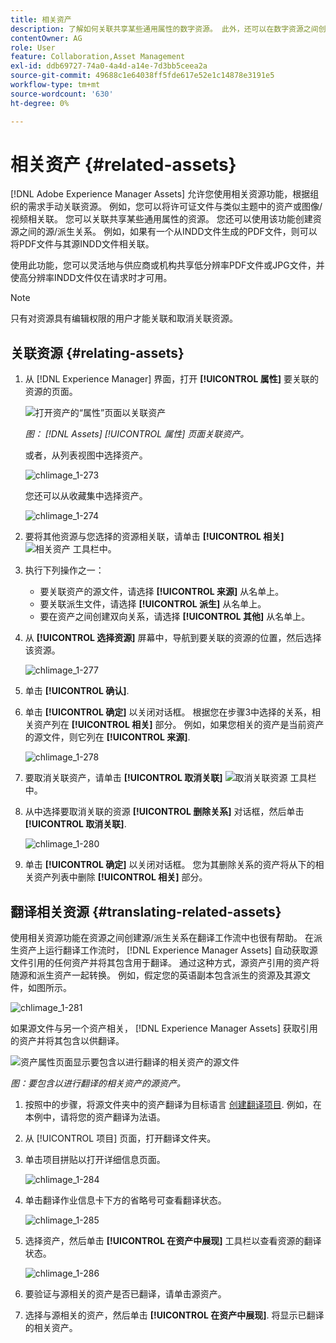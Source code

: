 ```yaml
---
title: 相关资产
description: 了解如何关联共享某些通用属性的数字资源。 此外，还可以在数字资源之间创建源派生的关系。
contentOwner: AG
role: User
feature: Collaboration,Asset Management
exl-id: ddb69727-74a0-4a4d-a14e-7d3bb5ceea2a
source-git-commit: 49688c1e64038ff5fde617e52e1c14878e3191e5
workflow-type: tm+mt
source-wordcount: '630'
ht-degree: 0%

---
```


# 相关资产 {#related-assets}

[!DNL Adobe Experience Manager Assets] 允许您使用相关资源功能，根据组织的需求手动关联资源。 例如，您可以将许可证文件与类似主题中的资产或图像/视频相关联。 您可以关联共享某些通用属性的资源。 您还可以使用该功能创建资源之间的源/派生关系。 例如，如果有一个从INDD文件生成的PDF文件，则可以将PDF文件与其源INDD文件相关联。

使用此功能，您可以灵活地与供应商或机构共享低分辨率PDF文件或JPG文件，并使高分辨率INDD文件仅在请求时才可用。

>[!NOTE]
>
>只有对资源具有编辑权限的用户才能关联和取消关联资源。

## 关联资源 {#relating-assets}

1. 从 [!DNL Experience Manager] 界面，打开 **[!UICONTROL 属性]** 要关联的资源的页面。

   ![打开资产的“属性”页面以关联资产](assets/asset-properties-relate-assets.png)

   *图： [!DNL Assets] [!UICONTROL 属性] 页面关联资产。*

   或者，从列表视图中选择资产。

   ![chlimage_1-273](assets/chlimage_1-273.png)

   您还可以从收藏集中选择资产。

   ![chlimage_1-274](assets/chlimage_1-274.png)

1. 要将其他资源与您选择的资源相关联，请单击 **[!UICONTROL 相关]** ![相关资产](assets/do-not-localize/link-relate.png) 工具栏中。
1. 执行下列操作之一：

   * 要关联资产的源文件，请选择 **[!UICONTROL 来源]** 从名单上。
   * 要关联派生文件，请选择 **[!UICONTROL 派生]** 从名单上。
   * 要在资产之间创建双向关系，请选择 **[!UICONTROL 其他]** 从名单上。

1. 从 **[!UICONTROL 选择资源]** 屏幕中，导航到要关联的资源的位置，然后选择该资源。

   ![chlimage_1-277](assets/chlimage_1-277.png)

1. 单击 **[!UICONTROL 确认]**.
1. 单击 **[!UICONTROL 确定]** 以关闭对话框。 根据您在步骤3中选择的关系，相关资产列在 **[!UICONTROL 相关]** 部分。 例如，如果您相关的资产是当前资产的源文件，则它列在 **[!UICONTROL 来源]**.

   ![chlimage_1-278](assets/chlimage_1-278.png)

1. 要取消关联资产，请单击 **[!UICONTROL 取消关联]** ![取消关联资源](assets/do-not-localize/link-unrelate-icon.png) 工具栏中。

1. 从中选择要取消关联的资源 **[!UICONTROL 删除关系]** 对话框，然后单击 **[!UICONTROL 取消关联]**.

   ![chlimage_1-280](assets/chlimage_1-280.png)

1. 单击 **[!UICONTROL 确定]** 以关闭对话框。 您为其删除关系的资产将从下的相关资产列表中删除 **[!UICONTROL 相关]** 部分。

## 翻译相关资源 {#translating-related-assets}

使用相关资源功能在资源之间创建源/派生关系在翻译工作流中也很有帮助。 在派生资产上运行翻译工作流时， [!DNL Experience Manager Assets] 自动获取源文件引用的任何资产并将其包含用于翻译。 通过这种方式，源资产引用的资产将随源和派生资产一起转换。 例如，假定您的英语副本包含派生的资源及其源文件，如图所示。

![chlimage_1-281](assets/chlimage_1-281.png)

如果源文件与另一个资产相关， [!DNL Experience Manager Assets] 获取引用的资产并将其包含以供翻译。

![资产属性页面显示要包含以进行翻译的相关资产的源文件](assets/asset-properties-source-asset.png)

*图：要包含以进行翻译的相关资产的源资产。*

1. 按照中的步骤，将源文件夹中的资产翻译为目标语言 [创建翻译项目](translation-projects.md#create-a-new-translation-project). 例如，在本例中，请将您的资产翻译为法语。

1. 从 [!UICONTROL 项目] 页面，打开翻译文件夹。

1. 单击项目拼贴以打开详细信息页面。

   ![chlimage_1-284](assets/chlimage_1-284.png)

1. 单击翻译作业信息卡下方的省略号可查看翻译状态。

   ![chlimage_1-285](assets/chlimage_1-285.png)

1. 选择资产，然后单击 **[!UICONTROL 在资产中展现]** 工具栏以查看资源的翻译状态。

   ![chlimage_1-286](assets/chlimage_1-286.png)

1. 要验证与源相关的资产是否已翻译，请单击源资产。

1. 选择与源相关的资产，然后单击 **[!UICONTROL 在资产中展现]**. 将显示已翻译的相关资产。
